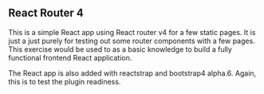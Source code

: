 ## React Router 4

This is a simple React app using React router v4 for a few static pages. It is just a just purely for testing out some router components with a few pages. This exercise would be used to as a basic knowledge to build a fully functional frontend 
React application.

The React app is also added with reactstrap and bootstrap4 alpha.6. Again, this is to test the plugin readiness. 
